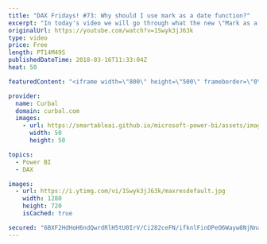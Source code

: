 ```yaml
---
title: "DAX Fridays! #73: Why should I use mark as a date function?"
excerpt: "In today's video we will go through what the new \"Mark as a date\" functionality does and why you should use it. I did a bit of research for this video and all my sources are here:  Mark as a date table (official docs): https://docs.microsoft.com/en-us/power-bi/desktop-date-tables Date Hierarchies in"
originalUrl: https://youtube.com/watch?v=1Swyk3jJ63k
type: video
price: Free
length: PT14M49S
publishedDateTime: 2018-03-16T11:33:04Z
heat: 50

featuredContent: "<iframe width=\"800\" height=\"500\" frameborder=\"0\" src=\"https://www.youtube.com/embed/1Swyk3jJ63k\" allow=\"accelerometer; autoplay; encrypted-media; gyroscope; picture-in-picture\" allowfullscreen></iframe>"

provider:
  name: Curbal
  domain: curbal.com
  images:
    - url: https://smartableai.github.io/microsoft-power-bi/assets/images/organizations/curbal.com-50x50.jpg
      width: 50
      height: 50

topics:
  - Power BI
  - DAX

images:
  - url: https://i.ytimg.com/vi/1Swyk3jJ63k/maxresdefault.jpg
    width: 1280
    height: 720
    isCached: true

secured: "6BXF2HdHoH6ndQwrdRlH5tU0IrV/Ci282ceFN/ifknlFinDPeO6Wayw8NjNnag/Cxk1Lwt39tdCw5Dp3zFFCNkxf1GLsvIJXTJwO1+mkaoQhQyAlGuHMokSuETSakenbIGput/KyhnZ5BYkgTEzZLe8DYRBHGapgk0qI9ha+FvH/Il4WTdJqie0DltCHobCSme6kgi/OMo/g/mgnTf4MrZvLBWURiAPF0quVxhaU8ebrpmKo6wgZapKZvu9BCCPy27UAVLTnWI7wMsLsSxsZdzgSy5jmToTfpVpSlvE3IKeVcblngvR4n6A5SKomcuaq4SnBqAP5PkBkUmRazr7/dhRw/hFmRE34Jong4/XEjELvGHdRPixa8kK6mqEycme3llXjsWtoga7iwVP78iaYQKYCir1kav5TMjj6mb2vRlk=;oM7MSzrVbOHaG3Qhfz22mA=="
---
```


